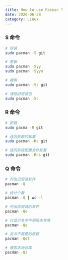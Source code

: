 ```yaml
---
title: How to use Pacman ?
date: 2020-06-28
category: Linux
---
```


### S 命令

```bash
# 安装
sudo pacman -S git

# 更新
sudo pacman -Syy
sudo pacman -Syyu

# 搜索
sudo pacman -Ss git

# 清除旧安装包
sudo pacman -Sc
```

### R 命令

```bash
# 卸载
sudo pacma -R git

# 连同依赖的卸载
sudo pacman -Rs git

# 连同系统配置文件卸载
sudo pacman -Rns git
```

### Q 命令

```bash
# 列出已安装软件
pacman -Q

# 统计个数
pacman -Q | wc -l

# 列出你安装的软件
pacman -Qe

# 只显示名字不带版本号等
pacman -Qq

# 显示不需要的依赖
pacman -Qdt

# 搜索本地仓库
pacman -Qs

```

